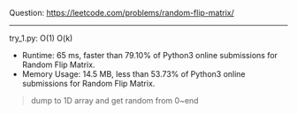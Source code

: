 Question: https://leetcode.com/problems/random-flip-matrix/

---

try_1.py: O(1) O(k)

* Runtime: 65 ms, faster than 79.10% of Python3 online submissions for Random Flip Matrix.
* Memory Usage: 14.5 MB, less than 53.73% of Python3 online submissions for Random Flip Matrix.

> dump to 1D array and get random from 0~end

